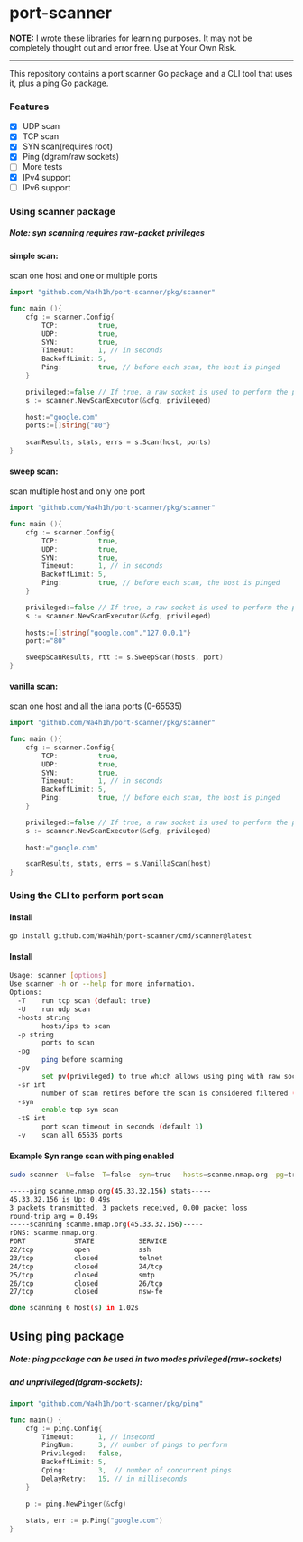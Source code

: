 # port-scanner
**NOTE:** I wrote these libraries for learning purposes. It may not be completely thought out and error free. Use at Your Own Risk.

---

This repository contains a port scanner Go package and a CLI tool that uses it, plus a ping Go package.

### Features
- [X] UDP scan
- [X] TCP scan
- [X] SYN scan(requires root)
- [X] Ping (dgram/raw sockets)
- [ ] More tests
- [X] IPv4 support
- [ ] IPv6 support

### Using scanner package
##### Note: syn scanning requires raw-packet privileges
#### simple scan:
scan one host and one or multiple ports
```go
import "github.com/Wa4h1h/port-scanner/pkg/scanner"

func main (){
	cfg := scanner.Config{
        TCP:          true,
        UDP:          true,
        SYN:          true,
        Timeout:      1, // in seconds
        BackoffLimit: 5,
        Ping:         true, // before each scan, the host is pinged
    }

    privileged:=false // If true, a raw socket is used to perform the ping, otherwise a simple Dgram socket is used
    s := scanner.NewScanExecutor(&cfg, privileged)
    
	host:="google.com"
	ports:=[]string{"80"}
	
    scanResults, stats, errs = s.Scan(host, ports)
}
```
#### sweep scan:
scan multiple host and only one port
```go
import "github.com/Wa4h1h/port-scanner/pkg/scanner"

func main (){
	cfg := scanner.Config{
        TCP:          true,
        UDP:          true,
        SYN:          true,
        Timeout:      1, // in seconds
        BackoffLimit: 5,
        Ping:         true, // before each scan, the host is pinged
    }

    privileged:=false // If true, a raw socket is used to perform the ping, otherwise a simple Dgram socket is used
    s := scanner.NewScanExecutor(&cfg, privileged)
    
	hosts:=[]string{"google.com","127.0.0.1"}
	port:="80"

    sweepScanResults, rtt := s.SweepScan(hosts, port)
}
```
#### vanilla scan:
scan one host and all the iana ports (0-65535)
```go
import "github.com/Wa4h1h/port-scanner/pkg/scanner"

func main (){
	cfg := scanner.Config{
        TCP:          true,
        UDP:          true,
        SYN:          true,
        Timeout:      1, // in seconds
        BackoffLimit: 5,
        Ping:         true, // before each scan, the host is pinged
    }

    privileged:=false // If true, a raw socket is used to perform the ping, otherwise a simple Dgram socket is used
    s := scanner.NewScanExecutor(&cfg, privileged)
	
	host:="google.com"

	scanResults, stats, errs = s.VanillaScan(host)
}
```
### Using the CLI to perform port scan
#### Install
```bash
go install github.com/Wa4h1h/port-scanner/cmd/scanner@latest
```
#### Install
```bash
Usage: scanner [options]
Use scanner -h or --help for more information.
Options:
  -T    run tcp scan (default true)
  -U    run udp scan
  -hosts string
        hosts/ips to scan
  -p string
        ports to scan
  -pg
        ping before scanning
  -pv
        set pv(privileged) to true which allows using ping with raw socket type instead of dgram socket type
  -sr int
        number of scan retires before the scan is considered filtered (default 3)
  -syn
        enable tcp syn scan
  -tS int
        port scan timeout in seconds (default 1)
  -v    scan all 65535 ports
```

#### Example Syn range scan with ping enabled
```bash
sudo scanner -U=false -T=false -syn=true  -hosts=scanme.nmap.org -pg=true -p=22-27

-----ping scanme.nmap.org(45.33.32.156) stats-----
45.33.32.156 is Up: 0.49s
3 packets transmitted, 3 packets received, 0.00 packet loss
round-trip avg = 0.49s
-----scanning scanme.nmap.org(45.33.32.156)-----
rDNS: scanme.nmap.org.
PORT            STATE           SERVICE
22/tcp          open            ssh
23/tcp          closed          telnet
24/tcp          closed          24/tcp
25/tcp          closed          smtp
26/tcp          closed          26/tcp
27/tcp          closed          nsw-fe

done scanning 6 host(s) in 1.02s
```
## Using ping package
##### Note: ping package can be used in two modes privileged(raw-sockets)
##### and unprivileged(dgram-sockets):
```go
import "github.com/Wa4h1h/port-scanner/pkg/ping"

func main() {
    cfg := ping.Config{
        Timeout:      1, // insecond
        PingNum:      3, // number of pings to perform
        Privileged:   false,
        BackoffLimit: 5,
        Cping:        3,  // number of concurrent pings
        DelayRetry:   15, // in milliseconds
    }
    
    p := ping.NewPinger(&cfg)
    
    stats, err := p.Ping("google.com")
}
```